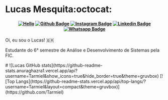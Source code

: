 # Lucas Mesquita:octocat:

<h4 align="center">

[![Hello](https://github.com/Tarmiel/Tarmiel/blob/master/ezgif.com-resize.gif)](https://tarmiel.github.io/Portfolio/)
[![Github Badge](https://img.shields.io/badge/-Github.io-000?style=for-the-badge&logo=Github&logoColor=white&link=https://github.com/Tarmiel)](https://tarmiel.github.io/Portfolio/)
[![Instagram Badge](https://img.shields.io/badge/-instagram-red?style=for-the-badge&logo=instagram&logoColor=white&link=https://github.com/Tarmiel)](https://www.instagram.com/lul_cao/)
[![Linkedin Badge](https://img.shields.io/badge/-Linkedin-blue?style=for-the-badge&logo=Linkedin&logoColor=white&link=https://github.com/Tarmiel)](https://www.linkedin.com/in/lulcao/)
[![Whatsapp Badge](https://img.shields.io/badge/-whatsapp-success?style=for-the-badge&logo=whatsapp&logoColor=white&link=https://github.com/Tarmiel)](https://api.whatsapp.com/send?phone=+5585985691511)
</h4>

<p align="center">
 
 Oi, eu sou o Lucas! 🇧🇷

 Estudante do 6° semestre de Análise e Desenvolvimento de Sistemas pela FIC. 
</p>
# 
![Lucas GitHub stats](https://github-readme-stats.anuraghazra1.vercel.app/api?username=Tarmiel&show_icons=true&hide_border=true&theme=gruvbox)
[![Top Langs](https://github-readme-stats.vercel.app/api/top-langs/?username=Tarmiel&layout=compact&theme=gruvbox)](https://github.com/Tarmiel)
